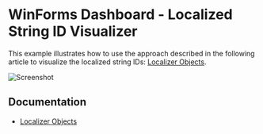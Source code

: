 # WinForms Dashboard - Localized String ID Visualizer

This example illustrates how to use the approach described in the following article to visualize the localized string IDs: [Localizer Objects](https://docs.devexpress.com/Dashboard/400834/winforms-dashboard/general-information/localization#localizer-objects).

![Screenshot](https://github.com/DevExpress-Examples/winforms-dashboard-localize-stringid-visualizer/blob/18.1.3%2B/images/localizer.png)


## Documentation

- [Localizer Objects](https://docs.devexpress.com/Dashboard/400834/winforms-dashboard/general-information/localization#localizer-objects)
